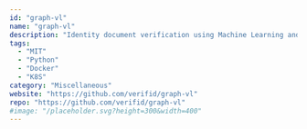```yaml
---
id: "graph-vl"
name: "graph-vl"
description: "Identity document verification using Machine Learning and GraphQL."
tags:
  - "MIT"
  - "Python"
  - "Docker"
  - "K8S"
category: "Miscellaneous"
website: "https://github.com/verifid/graph-vl"
repo: "https://github.com/verifid/graph-vl"
#image: "/placeholder.svg?height=300&width=400"
---
```


